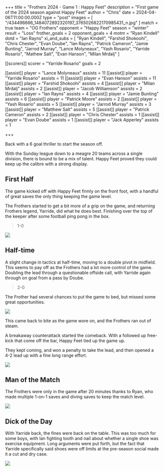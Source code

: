 +++
title = "Frothers 2024 - Game 1 : Happy Feet"
description = "First game of the 2024 season against Happy Feet"
author = "Chris"
date = 2024-04-06T11:00:00.000Z
type = "post"
images = [ "/434496666_1484072892320197_3765026822170985431_n.jpg" ]
match = true
team = "OG Frothers"
opponent = "Happy Feet"
season = "winter"
result = "Loss"
frother_goals = 2
opponent_goals = 4
motm = "Ryan Kindell"
dotd = "Ian Rayns"
xi_and_subs = [
  "Ryan Kindell",
  "Farshid Shokoohi",
  "Chris Chester",
  "Evan Doube",
  "Ian Rayns",
  "Patrick Cameron",
  "Jamie Bunting",
  "Jarrod Murray",
  "Lance Molyneaux",
  "Yash Rosario",
  "Yarride Rosario",
  "Mathew Salt",
  "Evan Hanson",
  "Milan Mrdalj"
]

[[scorers]]
scorer = "Yarride Rosario"
goals = 2

[[assist]]
player = "Lance Molyneaux"
assists = 11
[[assist]]
player = "Yarride Rosario"
assists = 11
[[assist]]
player = "Evan Hanson"
assists = 11
[[assist]]
player = "Farshid Shokoohi"
assists = 4
[[assist]]
player = "Milan Mrdalj"
assists = 2
[[assist]]
player = "Jacob Williamson"
assists = 2
[[assist]]
player = "Ian Rayns"
assists = 4
[[assist]]
player = "Jamie Bunting"
assists = 6
[[assist]]
player = "Patrick Moore"
assists = 2
[[assist]]
player = "Yash Rosario"
assists = 5
[[assist]]
player = "Jarrod Murray"
assists = 3
[[assist]]
player = "Matthew Salt"
assists = 5
[[assist]]
player = "Patrick Cameron"
assists = 2
[[assist]]
player = "Chris Chester"
assists = 1
[[assist]]
player = "Evan Doube"
assists = 1
[[assist]]
player = "Jack Apperley"
assists = 1

+++

Back with a 6 goal thriller to start the season off.

With the Sunday league down to a meagre 20 teams across a single division, there is bound to be a mix of talent. Happy Feet proved they could keep up the calibre with a strong display.

## First Half

The game kicked off with Happy Feet firmly on the front foot, with a handful of great saves the only thing keeping the game level.

The Frothers started to get a bit more of a grip on the game, and returning Frothers legend, Yarride, did what he does best. Finishing over the top of the keeper after some football ping pong in the box.

> 1-0

![](/434819929_398997866248828_3816456996023941832_n.jpg)

## Half-time

A slight change in tactics at half-time, moving to a double pivot in midfield. This seems to pay off as the Frothers had a lot more control of the game. Doubling the lead through a questionable offside call, with Yarride again through on goal from a pass by Doube.

> 2-0

The Frother had several chances to put the game to bed, but missed some great opportunities.

![](/416251442_1131188724863274_8808877495751965457_n.jpg)

This came back to bite as the game wore on, and the Frothers ran out of steam.

A breakaway counterattack started the comeback. With a followed up free-kick that come off the bar, Happy Feet tied up the game up.

They kept coming, and won a penalty to take the lead, and then opened a 4-2 lead up with a fine long range effort.

![](/434360087_1823345324744564_4746376152563242545_n.jpg)

## Man of the Match

The Frothers were only in the game after 20 minutes thanks to Ryan,  who made multiple 1-on-1 saves and diving saves to keep the match level.

![](/434402148_3725044174442649_8904756829526073152_n.jpg)

## Dick of the Day

With Yarride back, the fines were back on the table. This was too much for some boys, with Ian fighting tooth and nail about whether a single shoe was exercise equipment. Long arguments were put forth, but the fact that Yarride specifically said shoes were off limits at the pre-season social made it a cut and dry case.

![](/20240407121829_IMG_0758.JPG)
